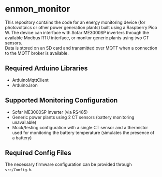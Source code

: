 # enmon_monitor
This repository contains the code for an energy monitoring device (for photovoltaics or other power generation plants) built using a Raspberry Pico W. The device can interface with Sofar ME3000SP inverters through the available Modbus RTU interface, or monitor generic plants using two CT sensors.  
Data is stored on an SD card and transmitted over MQTT when a connection to the MQTT broker is available.

## Required Arduino Libraries
- ArduinoMqttClient
- ArduinoJson

## Supported Monitoring Configuration
- Sofar ME3000SP Inverter (via RS485)
- Generic power plants using 2 CT sensors (battery monitoring unavailable)
- Mock/testing configuration with a single CT sensor and a thermistor used for monitoring the battery temperature (simulates the presence of a battery)

## Required Config Files
The necessary firmware configuration can be provided through `src/Config.h`.
